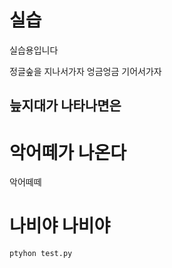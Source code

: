 # 실습
실습용입니다

정글숲을 지나서가자 엉금엉금 기어서가자 
## 늪지대가 나타나면은
<h1>악어떼가 나온다</h1>
악어떼떼

# 나비야 나비야

`ptyhon test.py`

